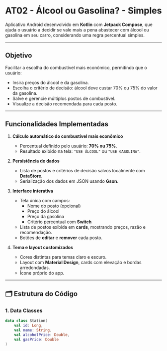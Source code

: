 # AT02 - Álcool ou Gasolina? - Simples

Aplicativo Android desenvolvido em **Kotlin** com **Jetpack Compose**, que ajuda o usuário a decidir se vale mais a pena abastecer com álcool ou gasolina em seu carro, considerando uma regra percentual simples.

---

##  Objetivo

Facilitar a escolha do combustível mais econômico, permitindo que o usuário:

- Insira preços do álcool e da gasolina.
- Escolha o critério de decisão: álcool deve custar 70% ou 75% do valor da gasolina.
- Salve e gerencie múltiplos postos de combustível.
- Visualize a decisão recomendada para cada posto.

---

##  Funcionalidades Implementadas

1. **Cálculo automático do combustível mais econômico**
   - Percentual definido pelo usuário: **70% ou 75%**.
   - Resultado exibido na tela: `"USE ÁLCOOL"` ou `"USE GASOLINA"`.

2. **Persistência de dados**
   - Lista de postos e critérios de decisão salvos localmente com **DataStore**.
   - Serialização dos dados em JSON usando **Gson**.

3. **Interface interativa**
   - Tela única com campos:
     - Nome do posto (opcional)
     - Preço do álcool
     - Preço da gasolina
     - Critério percentual com **Switch**
   - Lista de postos exibida em **cards**, mostrando preços, razão e recomendação.
   - Botões de **editar** e **remover** cada posto.

4. **Tema e layout customizados**
   - Cores distintas para temas claro e escuro.
   - Layout com **Material Design**, cards com elevação e bordas arredondadas.
   - Ícone próprio do app.

---

## 🗂 Estrutura do Código

### 1. **Data Classes**
```kotlin
data class Station(
    val id: Long,
    val name: String,
    val alcoholPrice: Double,
    val gasPrice: Double
)
